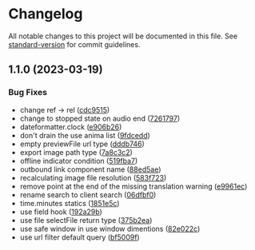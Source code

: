 # Changelog

All notable changes to this project will be documented in this file. See [standard-version](https://github.com/conventional-changelog/standard-version) for commit guidelines.

## 1.1.0 (2023-03-19)


### Bug Fixes

* change ref -> rel ([cdc9515](https://github.com/bgord/bgord-frontend/commit/cdc95158b6fee111970b261ea750d44c5db1cb44))
* change to stopped state on audio end ([7261797](https://github.com/bgord/bgord-frontend/commit/7261797cfab5169ea7a50d75b0696619310a669d))
* dateformatter.clock ([e906b26](https://github.com/bgord/bgord-frontend/commit/e906b26a549ab0f61076e0c76b7815c50edaa14f))
* don't drain the use anima list ([9fdcedd](https://github.com/bgord/bgord-frontend/commit/9fdceddef71e047b9409ac26f219c895b82fab70))
* empty previewFile url type ([dddb746](https://github.com/bgord/bgord-frontend/commit/dddb746f817f7322a1243046686f23828227b0c3))
* export image path type ([7a8c3c2](https://github.com/bgord/bgord-frontend/commit/7a8c3c240b6bbf44e002c8a17b56d8573a00c05c))
* offline indicator condition ([519fba7](https://github.com/bgord/bgord-frontend/commit/519fba7fe61ddbf287109d0d3079f86a3f244f97))
* outbound link component name ([88ed5ae](https://github.com/bgord/bgord-frontend/commit/88ed5ae6b6f357b64d2f6ff73cff7e84ce547cdc))
* recalculating image file resolution ([583f723](https://github.com/bgord/bgord-frontend/commit/583f723a94f157ae9350efd91166db0d7286610d))
* remove point at the end of the missing translation warning ([e9961ec](https://github.com/bgord/bgord-frontend/commit/e9961ecb96ed6313d9eee411f52aa427f6c558e8))
* rename search to client search ([06dfbf0](https://github.com/bgord/bgord-frontend/commit/06dfbf00be1d9eebb71a8e49bd74b1652d118918))
* time.minutes statics ([1851e5c](https://github.com/bgord/bgord-frontend/commit/1851e5c333f242d15ec3a30ebf1e4bc7272fb0fc))
* use field hook ([192a29b](https://github.com/bgord/bgord-frontend/commit/192a29b30ee572759b271a7caf719f120215cca8))
* use file selectFile return type ([375b2ea](https://github.com/bgord/bgord-frontend/commit/375b2eac5c55e319d8ba301466b38a08580a41b4))
* use safe window in use window dimentions ([82e022c](https://github.com/bgord/bgord-frontend/commit/82e022cab8f8e66312a1ec4b39ea684808499c24))
* use url filter default query ([bf5009f](https://github.com/bgord/bgord-frontend/commit/bf5009f27623760b3545712d18c704e119b2592b))
